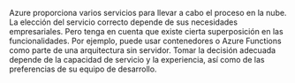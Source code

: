 Azure proporciona varios servicios para llevar a cabo el proceso en la nube. La elección del servicio correcto depende de sus necesidades empresariales. Pero tenga en cuenta que existe cierta superposición en las funcionalidades. Por ejemplo, puede usar contenedores o Azure Functions como parte de una arquitectura sin servidor. Tomar la decisión adecuada depende de la capacidad de servicio y la experiencia, así como de las preferencias de su equipo de desarrollo.